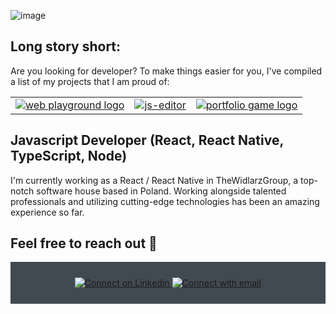 ![image](https://github.com/PioterAndrzejewski/PioterAndrzejewski/assets/109315248/6c15b613-d278-4789-bac9-8550e0e29456)



  ## Long story short:
Are you looking for developer? To make things easier for you, I've compiled a list of my projects that I am proud of:

<table>
    <tr width>
      <td valign="top">
        <a href="https://github.com/PioterAndrzejewski/wspinapp-mobile" target=”_blank”>
            <picture>
              <img src="https://github.com/PioterAndrzejewski/PioterAndrzejewski/assets/109315248/d34fe2fd-977d-42c1-befc-25751d2ee1ac" alt="web playground logo">
            </picture>
        </a>
      </td>
      <td valign="top">
        <a href="https://github.com/PioterAndrzejewski/js-editor" target=”_blank”>
          <picture>
            <img src="https://github.com/PioterAndrzejewski/PioterAndrzejewski/assets/109315248/46ad9651-b700-4d18-b9ed-1562d177243b" alt="js-editor">
          </picture>
        </a>
      </td>
      <td valign="top">
        <a href="https://github.com/PioterAndrzejewski/portfolio_game" target=”_blank”>
            <picture>
              <img src="https://github.com/PioterAndrzejewski/PioterAndrzejewski/assets/109315248/3527aa8c-c753-405e-82dd-80bd90812536" alt="portfolio game logo">
            </picture>
        </a>
      </td>
    </tr>
</table>


## Javascript Developer (React, React Native, TypeScript, Node)

I'm currently working as a React / React Native in TheWidlarzGroup, a top-notch software house based in Poland. Working alongside talented professionals and utilizing cutting-edge technologies has been an amazing experience so far.

  ##  Feel free to reach out 💬

<div align="center" style="background:#414a50; padding: 25px 0;">
     <a href="https://www.linkedin.com/in/piotr-andrzejewski-6241751a3/" target=”_blank”>
        <img src="https://raw.githubusercontent.com/Iwi4a/iwi4a/master/assets/linkedin.svg" alt="Connect on Linkedin">
    </a>
    <a href="mailto:p.andrzejewski@outlook.com" target=”_blank”>
        <img src="https://user-images.githubusercontent.com/109315248/222614744-0efa4174-693f-481c-baf0-d4f96e01730e.png" alt="Connect with email">
    </a>
</div>
